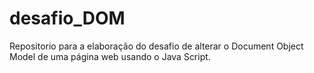 # desafio_DOM
Repositorio para a elaboração do desafio de alterar o Document Object Model de uma página web usando o Java Script.
